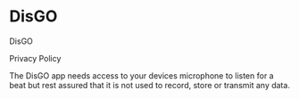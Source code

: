 # DisGO
DisGO

Privacy Policy

The DisGO app needs access to your devices microphone to listen for a beat but rest assured that it is not used to record, store or transmit any data.
